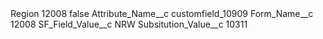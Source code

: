 <?xml version="1.0" encoding="UTF-8"?>
<CustomMetadata xmlns="http://soap.sforce.com/2006/04/metadata" xmlns:xsi="http://www.w3.org/2001/XMLSchema-instance" xmlns:xsd="http://www.w3.org/2001/XMLSchema">
    <label>Region 12008</label>
    <protected>false</protected>
    <values>
        <field>Attribute_Name__c</field>
        <value xsi:type="xsd:string">customfield_10909</value>
    </values>
    <values>
        <field>Form_Name__c</field>
        <value xsi:type="xsd:string">12008</value>
    </values>
    <values>
        <field>SF_Field_Value__c</field>
        <value xsi:type="xsd:string">NRW</value>
    </values>
    <values>
        <field>Subsitution_Value__c</field>
        <value xsi:type="xsd:string">10311</value>
    </values>
</CustomMetadata>
